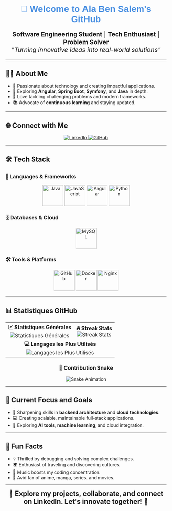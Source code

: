 <h1 align="center" style="font-family: 'Arial', sans-serif; color: #4A90E2;">
 <span style="animation: bounceIn 1.5s;">👋 Welcome to Ala Ben Salem's GitHub</span>
</h1>

<p align="center" style="font-size: 1.2rem; animation: fadeIn 2s;">
 <strong>Software Engineering Student</strong> | <strong>Tech Enthusiast</strong> | <strong>Problem Solver</strong> 
 <br>
 <em>"Turning innovative ideas into real-world solutions"</em>
</p>

---

## 🧑‍💻 About Me 
- 🌟 Passionate about technology and creating impactful applications.
- 🚀 Exploring **Angular**, **Spring Boot**, **Symfony**, and **Java** in depth.
- 🧠 Love tackling challenging problems and modern frameworks.
- 📚 Advocate of **continuous learning** and staying updated.

---

## 🌐 Connect with Me 
<p align="center">
 <a href="https://www.linkedin.com/in/ben-salem-ala/" target="_blank">
 <img src="https://img.shields.io/badge/LinkedIn-Connect-blue?style=for-the-badge&logo=linkedin&logoColor=white" alt="LinkedIn" style="transform: scale(1); transition: transform 0.3s ease-in-out; animation: pulse 1.5s infinite;" onmouseover​="this.style.transform='scale(1.1)'" onmouseout​="this.style.transform='scale(1)'">
 </a>
 <a href="https://github.com/Ala-Ben-Salem" target="_blank">
 <img src="https://img.shields.io/badge/GitHub-Profile-black?style=for-the-badge&logo=github&logoColor=white" alt="GitHub" style="transform: scale(1); transition: transform 0.3s ease-in-out; animation: pulse 1.5s infinite;" onmouseover​="this.style.transform='scale(1.1)'" onmouseout​="this.style.transform='scale(1)'">
 </a>
</p>

---

## 🛠️ Tech Stack 

### 🚀 Languages & Frameworks 
<p align="center">
  <!-- Animated Tech Stack Icons -->
  <img src="https://techstack-generator.vercel.app/java-icon.svg" alt="Java" width="65" height="65" />
  <img src="https://techstack-generator.vercel.app/js-icon.svg" alt="JavaScript" width="65" height="65" />
  <img src="https://techstack-generator.vercel.app/angular-icon.svg" alt="Angular" width="65" height="65" />
  <img src="https://techstack-generator.vercel.app/python-icon.svg" alt="Python" width="65" height="65" />
</p>

### 🗄️ Databases & Cloud 
<p align="center">
  <img src="https://techstack-generator.vercel.app/mysql-icon.svg" alt="MySQL" width="65" height="65" />
</p>

### 🛠 Tools & Platforms 
<p align="center">
  <img src="https://techstack-generator.vercel.app/github-icon.svg" alt="GitHub" width="65" height="65" />
  <img src="https://techstack-generator.vercel.app/docker-icon.svg" alt="Docker" width="65" height="65" />
  <img src="https://techstack-generator.vercel.app/nginx-icon.svg" alt="Nginx" width="65" height="65" />
</p>

---

## 📊 Statistiques GitHub

<table align="center">
 <tr>
  <td align="center">
   <strong>📈 Statistiques Générales</strong><br>
   <img src="https://github-readme-stats.vercel.app/api?username=Ala-Ben-Salem&show_icons=true&theme=github_dark&count_private=true&hide_border=true" alt="Statistiques Générales">
  </td>
  <td align="center">
   <strong>🔥 Streak Stats</strong><br>
   <img src="https://streak-stats.demolab.com?user=Ala-Ben-Salem&theme=github-dark-blue&hide_border=true" alt="Streak Stats">
  </td>
 </tr>
 <tr>
  <td colspan="2" align="center">
   <strong>💻 Langages les Plus Utilisés</strong><br>
   <img src="https://github-readme-stats.vercel.app/api/top-langs/?username=Ala-Ben-Salem&layout=compact&theme=github_dark&hide_border=true" alt="Langages les Plus Utilisés">
  </td>
 </tr>
</table>

<!-- Snake Animation -->
<div align="center">
  <h3>🐍 Contribution Snake</h3>
  <img src="https://github.com/Ala-Ben-Salem/Ala-Ben-Salem/blob/output/github-contribution-grid-snake-dark.svg" alt="Snake Animation" />
</div>

---

## 🎯 Current Focus and Goals 
- 🌱 Sharpening skills in **backend architecture** and **cloud technologies**.
- 💻 Creating scalable, maintainable full-stack applications.
- 🧩 Exploring **AI tools**, **machine learning**, and cloud integration.

---

## 📢 Fun Facts 
- 💡 Thrilled by debugging and solving complex challenges.
- 🌍 Enthusiast of traveling and discovering cultures.
- 🎵 Music boosts my coding concentration.
- 🎥 Avid fan of anime, manga, series, and movies.

---

<p align="center">
 <span style="font-size: 1.3rem; animation: fadeInUp 1.5s;">🌟 <strong>Explore my projects, collaborate, and connect on LinkedIn. Let's innovate together!</strong> 🌟</span>
</p>
